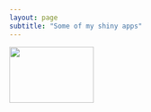 ```yaml
---
layout: page
subtitle: "Some of my shiny apps"
---
```


<a href="http://dgt.space/shiny/SpotifyDataStats/"><img src="jacek-czyzewski.github.io/img/SpotifyDataStats.png" height="100" width="150"></a>
